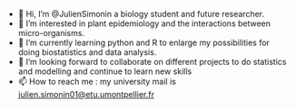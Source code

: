 - 👋 Hi, I’m @JulienSimonin a biology student and future researcher.
- 👀 I’m interested in plant epidemiology and the interactions between micro-organisms.
- 🌱 I’m currently learning python and R to enlarge my possibilities for doing biostatistics and data analysis.
- 💞️ I’m looking forward to collaborate on different projects to do statistics and modelling and continue to learn new skills 
- 📫 How to reach me : my university mail is julien.simonin01@etu.umontpellier.fr

<!---
JulienSimonin/JulienSimonin is a ✨ special ✨ repository because its `README.md` (this file) appears on your GitHub profile.
You can click the Preview link to take a look at your changes.
--->
